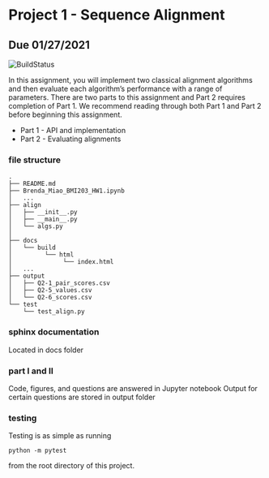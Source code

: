 # Project 1 - Sequence Alignment
## Due 01/27/2021

![BuildStatus](https://github.com/BMiao10/Project1/workflows/HW1/badge.svg?event=push)

In this assignment, you will implement two classical alignment algorithms and then evaluate each algorithm’s performance with a range of parameters. There are two parts to this assignment and Part 2 requires completion of Part 1. We recommend reading through both Part 1 and Part 2 before beginning this assignment. 

* Part 1 - API and implementation
* Part 2 - Evaluating alignments

### file structure
```
.
├── README.md
├── Brenda_Miao_BMI203_HW1.ipynb
│   ...
├── align
│   ├── __init__.py
│   ├── __main__.py
│   └── algs.py
│  
├── docs
│   └── build
│   	  └── html
│              └── index.html
│   ...
├── output
│   ├── Q2-1_pair_scores.csv
│   ├── Q2-5_values.csv
│   └── Q2-6_scores.csv
└── test
    └── test_align.py

```
### sphinx documentation
Located in docs folder

### part I and II
Code, figures, and questions are answered in Jupyter notebook
Output for certain questions are stored in output folder

### testing
Testing is as simple as running
```
python -m pytest
```
from the root directory of this project.




